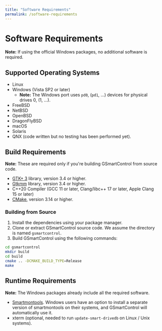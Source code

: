 ```yaml
---
title: "Software Requirements"
permalink: /software-requirements
---
```


# Software Requirements

**Note:** If using the official Windows packages, no additional software is required.

## Supported Operating Systems
* Linux
* Windows (Vista SP2 or later)
  * **Note:** The Windows port uses `pd0`, (`pd1`, ...) devices
  for physical drives 0, (1, ...).
* FreeBSD
* NetBSD
* OpenBSD
* DragonFlyBSD
* macOS
* Solaris
* QNX (code written but no testing has been performed yet).

## Build Requirements
**Note:** These are required only if you're building GSmartControl from source code.
* [GTK+ 3](https://www.gtk.org) library, version 3.4 or higher.
* [Gtkmm](https://www.gtkmm.org) library, version 3.4 or higher.
* C++20 Compiler (GCC 11 or later, Clang/libc++ 17 or later, Apple Clang 15 or later)
* [CMake](https://cmake.org), version 3.14 or higher.

### Building from Source
1. Install the dependencies using your package manager.
2. Clone or extract GSmartControl source code. We assume the directory is named `gsmartcontrol`.
3. Build GSmartControl using the following commands:
```bash
cd gsmartcontrol
mkdir build
cd build
cmake .. -DCMAKE_BUILD_TYPE=Release
make
```

## Runtime Requirements
**Note:** The Windows packages already include all the required software. 
* [Smartmontools](https://www.smartmontools.org/). Windows users have an option to
install a separate version of smartmontools on their systems, and GSmartControl will automatically use it.
* xterm (optional, needed to run `update-smart-drivedb` on Linux / Unix systems).
